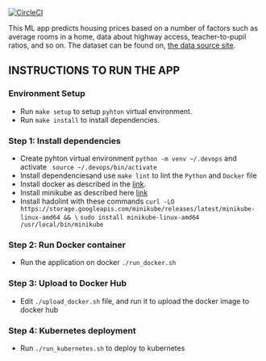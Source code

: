 [![CircleCI](https://dl.circleci.com/status-badge/img/gh/olandodeflexy/ALX-T-DevOps-Project-4/tree/main.svg?style=svg)](https://dl.circleci.com/status-badge/redirect/gh/olandodeflexy/ALX-T-DevOps-Project-4/tree/main)

This ML app predicts housing prices based on a number of factors such as average rooms in a home, data about highway access, teacher-to-pupil ratios, and so on. The dataset can be found on, [the data source site](https://www.kaggle.com/c/boston-housing). 

## INSTRUCTIONS TO RUN THE APP

### Environment Setup

* Run `make setup` to setup `pyhton` virtual environment.
* Run `make install` to install dependencies.


### Step 1: Install dependencies

- Create pyhton virtual environment `python -m venv ~/.devops` and activate ` source ~/.devops/bin/activate`
- Install dependenciesand use `make lint` to lint the `Python` and `Docker` file
- Install docker as described in the [link](https://docs.docker.com/engine/install/ubuntu/).
- Install minikube as described here [link](https://minikube.sigs.k8s.io/docs/start/)
- Install hadolint with these commands `curl -LO https://storage.googleapis.com/minikube/releases/latest/minikube-linux-amd64 && \`
 `sudo install minikube-linux-amd64 /usr/local/bin/minikube`


### Step 2: Run Docker container
- Run the application on docker  `./run_docker.sh`

### Step 3: Upload to Docker Hub
- Edit `./upload_docker.sh` file, and run it to upload the docker image to docker hub


### Step 4: Kubernetes deployment
- Run `./run_kubernetes.sh` to deploy to kubernetes
